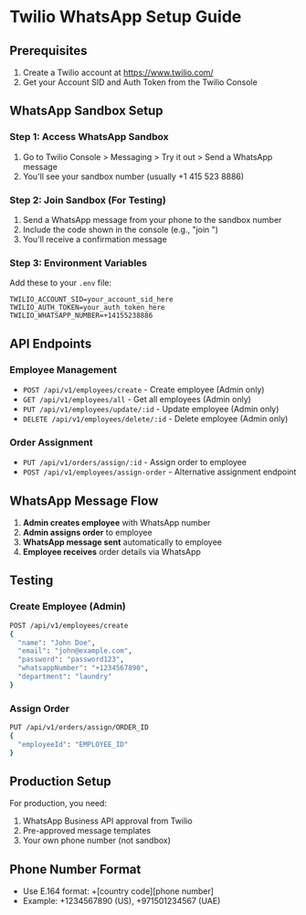 # Twilio WhatsApp Setup Guide

## Prerequisites

1. Create a Twilio account at https://www.twilio.com/
2. Get your Account SID and Auth Token from the Twilio Console

## WhatsApp Sandbox Setup

### Step 1: Access WhatsApp Sandbox

1. Go to Twilio Console > Messaging > Try it out > Send a WhatsApp message
2. You'll see your sandbox number (usually +1 415 523 8886)

### Step 2: Join Sandbox (For Testing)

1. Send a WhatsApp message from your phone to the sandbox number
2. Include the code shown in the console (e.g., "join <your-code>")
3. You'll receive a confirmation message

### Step 3: Environment Variables

Add these to your `.env` file:

```env
TWILIO_ACCOUNT_SID=your_account_sid_here
TWILIO_AUTH_TOKEN=your_auth_token_here
TWILIO_WHATSAPP_NUMBER=+14155238886
```

## API Endpoints

### Employee Management

- `POST /api/v1/employees/create` - Create employee (Admin only)
- `GET /api/v1/employees/all` - Get all employees (Admin only)
- `PUT /api/v1/employees/update/:id` - Update employee (Admin only)
- `DELETE /api/v1/employees/delete/:id` - Delete employee (Admin only)

### Order Assignment

- `PUT /api/v1/orders/assign/:id` - Assign order to employee
- `POST /api/v1/employees/assign-order` - Alternative assignment endpoint

## WhatsApp Message Flow

1. **Admin creates employee** with WhatsApp number
2. **Admin assigns order** to employee
3. **WhatsApp message sent** automatically to employee
4. **Employee receives** order details via WhatsApp

## Testing

### Create Employee (Admin)

```bash
POST /api/v1/employees/create
{
  "name": "John Doe",
  "email": "john@example.com",
  "password": "password123",
  "whatsappNumber": "+1234567890",
  "department": "laundry"
}
```

### Assign Order

```bash
PUT /api/v1/orders/assign/ORDER_ID
{
  "employeeId": "EMPLOYEE_ID"
}
```

## Production Setup

For production, you need:

1. WhatsApp Business API approval from Twilio
2. Pre-approved message templates
3. Your own phone number (not sandbox)

## Phone Number Format

- Use E.164 format: +[country code][phone number]
- Example: +1234567890 (US), +971501234567 (UAE)
